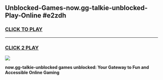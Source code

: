
## Unblocked-Games-now.gg-talkie-unblocked-Play-Online #e2zdh
<h3>
<a href="https://news.freeplayer.one?title=now.gg-talkie-unblocked&ref=3">CLICK TO PLAY</a></h3>
<hr>

<h3>
<a href="https://news.freeplayer.one?title=now.gg-talkie-unblocked&ref=3">CLICK 2 PLAY</a>
  
</h3>

<a href="https://news.freeplayer.one?title=now.gg-talkie-unblocked&ref=3"><img src="https://clearcache.store/games.png"></a>


**now.gg-talkie-unblocked games unblocked: Your Gateway to Fun and Accessible Online Gaming**
